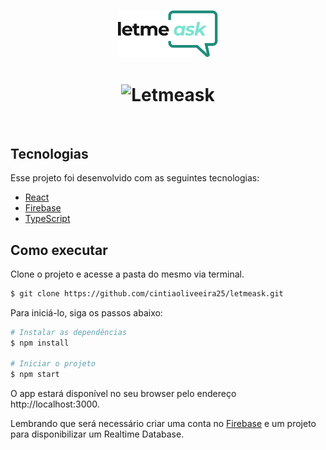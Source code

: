 <p align="center">
  <img alt="Letmeask" src="src/assets/images/logo.svg" width="160px">
</p>

<h1 align="center">
    <img alt="Letmeask" src="https://user-images.githubusercontent.com/81105676/125524747-5935d449-2937-4ae2-b165-10b51e273949.png" />
</h1>

<br>

## Tecnologias

Esse projeto foi desenvolvido com as seguintes tecnologias:

- [React](https://reactjs.org)
- [Firebase](https://firebase.google.com/)
- [TypeScript](https://www.typescriptlang.org/)

## Como executar

Clone o projeto e acesse a pasta do mesmo via terminal.

```bash
$ git clone https://github.com/cintiaoliveeira25/letmeask.git
```

Para iniciá-lo, siga os passos abaixo:
```bash
# Instalar as dependências
$ npm install

# Iniciar o projeto
$ npm start
```
O app estará disponível no seu browser pelo endereço http://localhost:3000.

Lembrando que será necessário criar uma conta no [Firebase](https://firebase.google.com/) e um projeto para disponibilizar um Realtime Database.





